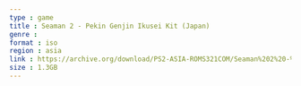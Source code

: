 ```yaml
---
type : game
title : Seaman 2 - Pekin Genjin Ikusei Kit (Japan)
genre : 
format : iso
region : asia
link : https://archive.org/download/PS2-ASIA-ROMS321COM/Seaman%202%20-%20Pekin%20Genjin%20Ikusei%20Kit%20%28Japan%29.7z
size : 1.3GB
---
```

